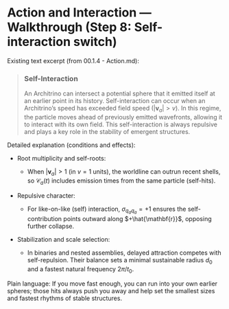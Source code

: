 # Action and Interaction — Walkthrough (Step 8: Self-interaction switch)

Existing text excerpt (from 00.1.4 - Action.md):
> ### **Self-Interaction**
> An Architrino can intersect a potential sphere that it emitted itself at an earlier point in its history. Self-interaction can occur when an Architrino’s speed has exceeded field speed ($|\mathbf{v}_a| > v$). In this regime, the particle moves ahead of previously emitted wavefronts, allowing it to interact with its own field. This self-interaction is always repulsive and plays a key role in the stability of emergent structures.

Detailed explanation (conditions and effects):

- Root multiplicity and self-roots:
  - When $|\mathbf{v}_a|>1$ (in $v=1$ units), the worldline can outrun recent shells, so $\mathcal{C}_a(t)$ includes emission times from the same particle (self-hits).

- Repulsive character:
  - For like-on-like (self) interaction, $\sigma_{q_a q_a}=+1$ ensures the self-contribution points outward along $+\hat{\mathbf{r}}$, opposing further collapse.

- Stabilization and scale selection:
  - In binaries and nested assemblies, delayed attraction competes with self-repulsion. Their balance sets a minimal sustainable radius $d_0$ and a fastest natural frequency $2\pi/t_0$.

Plain language: If you move fast enough, you can run into your own earlier spheres; those hits always push you away and help set the smallest sizes and fastest rhythms of stable structures.
